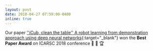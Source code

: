 ```yaml
---
layout: post
date: 2018-04-27 07:59:00-0400
inline: true
---
```


Our paper [''iCub, clean the table'' A robot learning from demonstration approach using deep neural networks](../assets/pdf/jkim-icarsc2018.pdf){:target="\_blank"} won the <b>Best Paper Award</b> on ICARSC 2018 conference :confetti_ball: :tada: :trophy:
